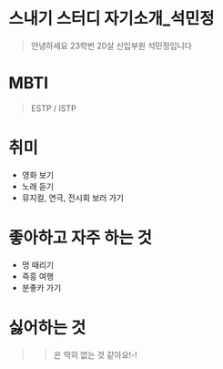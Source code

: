 # 스내기 스터디 자기소개_석민정
> 안녕하세요 23학번 20살 신입부원 석민정입니다

# MBTI
> ESTP / ISTP

# 취미
- 영화 보기
- 노래 듣기
- 뮤지컬, 연극, 전시회 보러 가기

# 좋아하고 자주 하는 것
- 멍 때리기
- 즉흥 여행
- 분좋카 가기

# 싫어하는 것
>> 은 딱히 없는 것 같아요!-!
